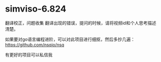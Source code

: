 # simviso-6.824
翻译校正，问题收集
翻译出现的错误，提问的时候，请将视频id和个人思考描述清楚。

如果要对go语言编程进阶，可以对此项目进行细抠，然后多抄几遍：https://github.com/nsqio/nsq

有更好的项目可以私信我
